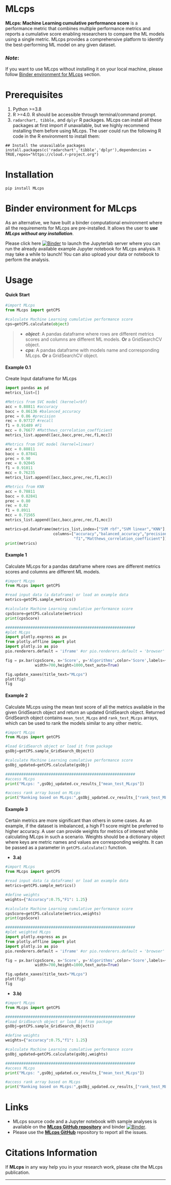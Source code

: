 # MLcps
**MLcps: Machine Learning cumulative performance score** is a performance metric that combines multiple performance metrics and reports a cumulative score enabling researchers to compare the ML models using a single metric. MLcps provides a comprehensive platform to identify the best-performing ML model on any given dataset.

### ***Note***:  

If you want to use MLcps without installing it on your local machine, please follow [Binder environment for MLcps](#binder-environment-for-mlcps) section. 

# Prerequisites 

1. Python >=3.8
2. R >=4.0. R should be accessible through terminal/command prompt.
3. ```radarchart, tibble,``` and ```dplyr``` R packages. MLcps can install all these packages at first import if unavailable, but we highly recommend installing them before using MLcps. The user could run the following R code in the R environment to install them:
```
## Install the unavailable packages
install.packages(c('radarchart','tibble','dplyr'),dependencies = TRUE,repos="https://cloud.r-project.org")                         
 ```

# Installation
```
pip install MLcps
```

# Binder environment for MLcps

As an alternative, we have built a binder computational environment where all the requirements for MLcps are pre-installed.
It allows the user to ***use MLcps without any installation***.

Please click here [![Binder](https://mybinder.org/badge_logo.svg)](https://mybinder.org/v2/gh/FunctionalUrology/MLcps.git/main) to launch the Jupyterlab server where you can run the already available example Jupyter notebook for MLcps analysis. It may take a while to launch! You can also upload your data or notebook to perform the analysis.


# Usage
#### **Quick Start**
```python
#import MLcps
from MLcps import getCPS

#calculate Machine Learning cumulative performance score
cps=getCPS.calculate(object)
```  
> * ***object***: A pandas dataframe where rows are different metrics scores and columns are different ML models. **Or** a GridSearchCV object.
> * ***cps***: A pandas dataframe with models name and corresponding MLcps. **Or** a GridSearchCV object.

#### **Example 0.1**
Create Input dataframe for MLcps

```python
import pandas as pd
metrics_list=[]

#Metrics from SVC model (kernel=rbf)
acc = 0.88811 #accuracy
bacc = 0.86136 #balanced_accuracy
prec = 0.86 #precision
rec = 0.97727 #recall
f1 = 0.91489 #F1
mcc = 0.76677 #Matthews_correlation_coefficient
metrics_list.append([acc,bacc,prec,rec,f1,mcc])

#Metrics from SVC model (kernel=linear)
acc = 0.88811
bacc = 0.87841
prec = 0.90
rec = 0.92045
f1 = 0.91011
mcc = 0.76235
metrics_list.append([acc,bacc,prec,rec,f1,mcc])

#Metrics from KNN
acc = 0.78811
bacc = 0.82841
prec = 0.80
rec = 0.82
f1 = 0.8911
mcc = 0.71565
metrics_list.append([acc,bacc,prec,rec,f1,mcc])

metrics=pd.DataFrame(metrics_list,index=["SVM rbf","SVM linear","KNN"],
                     columns=["accuracy","balanced_accuracy","precision","recall",
                              "f1","Matthews_correlation_coefficient"])
print(metrics)
```

#### **Example 1**
Calculate MLcps for a pandas dataframe where rows are different metrics scores and columns are different ML models.

```python
#import MLcps
from MLcps import getCPS

#read input data (a dataframe) or load an example data
metrics=getCPS.sample_metrics()

#calculate Machine Learning cumulative performance score
cpsScore=getCPS.calculate(metrics)
print(cpsScore)

#########################################################
#plot MLcps
import plotly.express as px
from plotly.offline import plot
import plotly.io as pio
pio.renderers.default = 'iframe' #or pio.renderers.default = 'browser'

fig = px.bar(cpsScore, x='Score', y='Algorithms',color='Score',labels={'MLcps Score'},
             width=700,height=1000,text_auto=True)

fig.update_xaxes(title_text="MLcps")
plot(fig)
fig
```


#### **Example 2**
Calculate MLcps using the mean test score of all the metrics available in the given GridSearch object and return an updated GridSearch object. Returned GridSearch object contains ```mean_test_MLcps``` and ```rank_test_MLcps``` arrays, which can be used to rank the models similar to any other metric.

```python
#import MLcps
from MLcps import getCPS

#load GridSearch object or load it from package
gsObj=getCPS.sample_GridSearch_Object()

#calculate Machine Learning cumulative performance score
gsObj_updated=getCPS.calculate(gsObj)

#########################################################
#access MLcps
print("MLcps: ",gsObj_updated.cv_results_["mean_test_MLcps"])

#access rank array based on MLcps
print("Ranking based on MLcps:",gsObj_updated.cv_results_["rank_test_MLcps"])
```  

#### **Example 3**
Certain metrics are more significant than others in some cases. As an example, if the dataset is imbalanced, a high F1 score might be preferred to higher accuracy. A user can provide weights for metrics of interest while calculating MLcps in such a scenario. Weights should be a dictionary object where keys are metric names and values are corresponding weights. It can be passed as a parameter in ```getCPS.calculate()``` function.

  * **3.a)**

```python
#import MLcps
from MLcps import getCPS

#read input data (a dataframe) or load an example data
metrics=getCPS.sample_metrics()

#define weights
weights={"Accuracy":0.75,"F1": 1.25}

#calculate Machine Learning cumulative performance score
cpsScore=getCPS.calculate(metrics,weights)
print(cpsScore)

#########################################################
#plot weighted MLcps
import plotly.express as px
from plotly.offline import plot
import plotly.io as pio
pio.renderers.default = 'iframe' #or pio.renderers.default = 'browser'

fig = px.bar(cpsScore, x='Score', y='Algorithms',color='Score',labels={'MLcps Score'},
             width=700,height=1000,text_auto=True)

fig.update_xaxes(title_text="MLcps")
plot(fig)
fig
```  
  * **3.b)**
```python
#import MLcps
from MLcps import getCPS

#########################################################
#load GridSearch object or load it from package
gsObj=getCPS.sample_GridSearch_Object()

#define weights
weights={"accuracy":0.75,"f1": 1.25}

#calculate Machine Learning cumulative performance score
gsObj_updated=getCPS.calculate(gsObj,weights)

#########################################################
#access MLcps
print("MLcps: ",gsObj_updated.cv_results_["mean_test_MLcps"])

#access rank array based on MLcps
print("Ranking based on MLcps:",gsObj_updated.cv_results_["rank_test_MLcps"])

```  

# Links
<!--* For a general introduction of the tool and how to setting up MLcps:
  * Please watch  MLcps **[Setup video tutorial]()** (coming soon).  
  *  Please watch MLcps **[Introduction video tutorial]()** (coming soon).
-->
* MLcps source code and a Jupyter notebook with sample analyses is available on the **[MLcps GitHub repository](https://github.com/FunctionalUrology/MLcps/blob/main/Example-Notebook.ipynb)** and binder [![Binder](https://mybinder.org/badge_logo.svg)](https://mybinder.org/v2/gh/FunctionalUrology/MLcps.git/main).
* Please use the  **[MLcps GitHub](https://github.com/FunctionalUrology/MLcps/issues)** repository to report all the issues.

# Citations Information
If **MLcps** in any way help you in your research work, please cite the MLcps publication.
***
